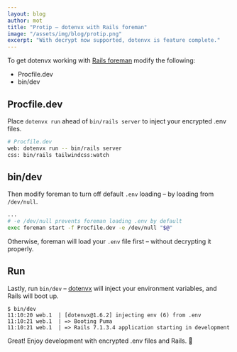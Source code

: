 ```yaml
---
layout: blog
author: mot
title: "Protip – dotenvx with Rails foreman"
image: "/assets/img/blog/protip.png"
excerpt: "With decrypt now supported, dotenvx is feature complete."
---
```


To get dotenvx working with [Rails foreman](https://github.com/ddollar/foreman) modify the following:

* Procfile.dev
* bin/dev

## Procfile.dev

Place `dotenvx run` ahead of `bin/rails server` to inject your encrypted .env files.

```sh
# Procfile.dev
web: dotenvx run -- bin/rails server
css: bin/rails tailwindcss:watch
```

## bin/dev

Then modify foreman to turn off default `.env` loading – by loading from `/dev/null`. 

```sh
...
# -e /dev/null prevents foreman loading .env by default
exec foreman start -f Procfile.dev -e /dev/null "$@"
```

Otherwise, foreman will load your `.env` file first – without decrypting it properly.

## Run

Lastly, run `bin/dev` – [dotenvx](https://github.com/dotenvx/dotenvx) will inject your environment variables, and Rails will boot up.

```
$ bin/dev
11:10:20 web.1  | [dotenvx@1.6.2] injecting env (6) from .env
11:10:21 web.1  | => Booting Puma
11:10:21 web.1  | => Rails 7.1.3.4 application starting in development
```

Great! Enjoy development with encrypted .env files and Rails. 🎉
